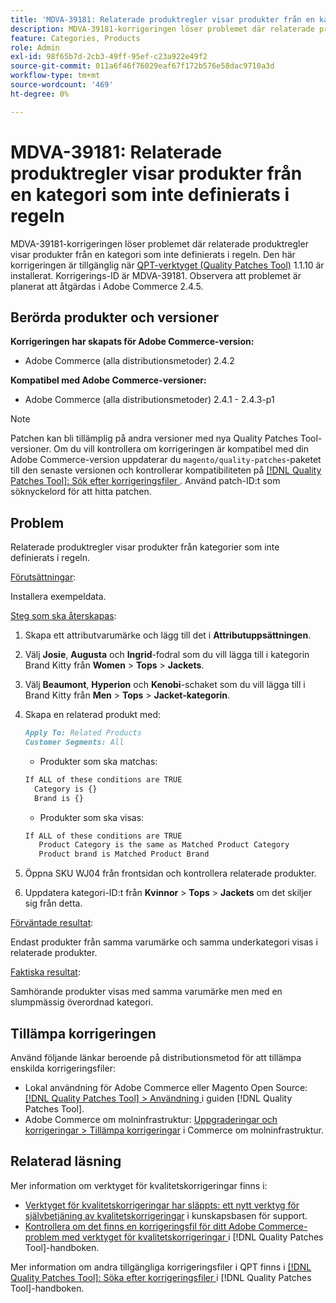 ```yaml
---
title: 'MDVA-39181: Relaterade produktregler visar produkter från en kategori som inte definierats i regeln'
description: MDVA-39181-korrigeringen löser problemet där relaterade produktregler visar produkter från en kategori som inte definierats i regeln. Den här korrigeringen är tillgänglig när [QPT-verktyget (Quality Patches Tool)](https://experienceleague.adobe.com/sv/docs/commerce-operations/tools/quality-patches-tool/quality-patches-tool-to-self-serve-quality-patches) 1.1.10 är installerat. Korrigerings-ID är MDVA-39181. Observera att problemet är planerat att åtgärdas i Adobe Commerce 2.4.5.
feature: Categories, Products
role: Admin
exl-id: 98f65b7d-2cb3-49ff-95ef-c23a922e49f2
source-git-commit: 011a6f46f76029eaf67f172b576e58dac9710a3d
workflow-type: tm+mt
source-wordcount: '469'
ht-degree: 0%

---
```


# MDVA-39181: Relaterade produktregler visar produkter från en kategori som inte definierats i regeln

MDVA-39181-korrigeringen löser problemet där relaterade produktregler visar produkter från en kategori som inte definierats i regeln. Den här korrigeringen är tillgänglig när [QPT-verktyget (Quality Patches Tool)](https://experienceleague.adobe.com/sv/docs/commerce-operations/tools/quality-patches-tool/quality-patches-tool-to-self-serve-quality-patches) 1.1.10 är installerat. Korrigerings-ID är MDVA-39181. Observera att problemet är planerat att åtgärdas i Adobe Commerce 2.4.5.

## Berörda produkter och versioner

**Korrigeringen har skapats för Adobe Commerce-version:**

* Adobe Commerce (alla distributionsmetoder) 2.4.2

**Kompatibel med Adobe Commerce-versioner:**

* Adobe Commerce (alla distributionsmetoder) 2.4.1 - 2.4.3-p1

>[!NOTE]
>
>Patchen kan bli tillämplig på andra versioner med nya Quality Patches Tool-versioner. Om du vill kontrollera om korrigeringen är kompatibel med din Adobe Commerce-version uppdaterar du `magento/quality-patches`-paketet till den senaste versionen och kontrollerar kompatibiliteten på [[!DNL Quality Patches Tool]: Sök efter korrigeringsfiler ](https://experienceleague.adobe.com/sv/docs/commerce-operations/tools/quality-patches-tool/quality-patches-tool-to-self-serve-quality-patches). Använd patch-ID:t som söknyckelord för att hitta patchen.

## Problem

Relaterade produktregler visar produkter från kategorier som inte definierats i regeln.

<u>Förutsättningar</u>:

Installera exempeldata.

<u>Steg som ska återskapas</u>:

1. Skapa ett attributvarumärke och lägg till det i **Attributuppsättningen**.
1. Välj **Josie**, **Augusta** och **Ingrid**-fodral som du vill lägga till i kategorin Brand Kitty från **Women** > **Tops** > **Jackets**.
1. Välj **Beaumont**, **Hyperion** och **Kenobi**-schaket som du vill lägga till i Brand Kitty från **Men** > **Tops** > **Jacket-kategorin**.
1. Skapa en relaterad produkt med:

   ```markdown
   Apply To: Related Products
   Customer Segments: All
   ```

   * Produkter som ska matchas:

   ```markdown
   If ALL of these conditions are TRUE
     Category is {}
     Brand is {}
   ```

   * Produkter som ska visas:

   ```markdown
   If ALL of these conditions are TRUE
      Product Category is the same as Matched Product Category
      Product brand is Matched Product Brand
   ```

1. Öppna SKU WJ04 från frontsidan och kontrollera relaterade produkter.
1. Uppdatera kategori-ID:t från **Kvinnor** > **Tops** > **Jackets** om det skiljer sig från detta.

<u>Förväntade resultat</u>:

Endast produkter från samma varumärke och samma underkategori visas i relaterade produkter.

<u>Faktiska resultat</u>:

Samhörande produkter visas med samma varumärke men med en slumpmässig överordnad kategori.

## Tillämpa korrigeringen

Använd följande länkar beroende på distributionsmetod för att tillämpa enskilda korrigeringsfiler:

* Lokal användning för Adobe Commerce eller Magento Open Source: [[!DNL Quality Patches Tool] > Användning ](/help/tools/quality-patches-tool/usage.md) i guiden [!DNL Quality Patches Tool].
* Adobe Commerce om molninfrastruktur: [Uppgraderingar och korrigeringar > Tillämpa korrigeringar](https://experienceleague.adobe.com/docs/commerce-cloud-service/user-guide/develop/upgrade/apply-patches.html?lang=sv-SE) i Commerce om molninfrastruktur.

## Relaterad läsning

Mer information om verktyget för kvalitetskorrigeringar finns i:

* [Verktyget för kvalitetskorrigeringar har släppts: ett nytt verktyg för självbetjäning av kvalitetskorrigeringar](https://experienceleague.adobe.com/sv/docs/commerce-operations/tools/quality-patches-tool/quality-patches-tool-to-self-serve-quality-patches) i kunskapsbasen för support.
* [Kontrollera om det finns en korrigeringsfil för ditt Adobe Commerce-problem med verktyget för kvalitetskorrigeringar ](/help/tools/quality-patches-tool/patches-available-in-qpt/check-patch-for-magento-issue-with-magento-quality-patches.md) i [!DNL Quality Patches Tool]-handboken.

Mer information om andra tillgängliga korrigeringsfiler i QPT finns i [[!DNL Quality Patches Tool]: Söka efter korrigeringsfiler ](https://experienceleague.adobe.com/tools/commerce-quality-patches/index.html?lang=sv-SE) i [!DNL Quality Patches Tool]-handboken.
